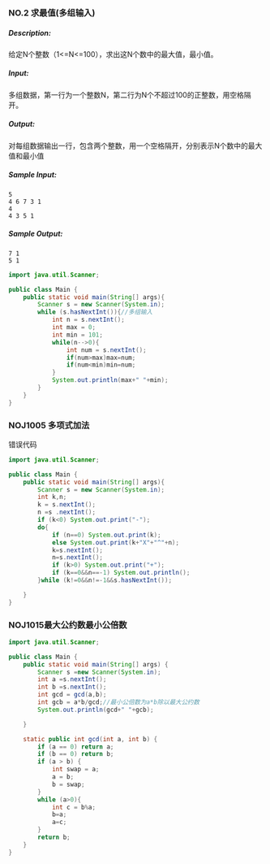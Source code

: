### NO.2 求最值(多组输入)

##### Description:

给定N个整数（1<=N<=100），求出这N个数中的最大值，最小值。

##### Input:

多组数据，第一行为一个整数N，第二行为N个不超过100的正整数，用空格隔开。

##### Output:

对每组数据输出一行，包含两个整数，用一个空格隔开，分别表示N个数中的最大值和最小值

##### Sample Input:

```
5
4 6 7 3 1
4
4 3 5 1
```

##### Sample Output:

```
7 1
5 1
```

```Java
import java.util.Scanner;

public class Main {
    public static void main(String[] args){
        Scanner s = new Scanner(System.in);
        while (s.hasNextInt()){//多组输入
            int n = s.nextInt();
            int max = 0;
            int min = 101;
            while(n-->0){
                int num = s.nextInt();
                if(num>max)max=num;
                if(num<min)min=num;
            }
            System.out.println(max+" "+min);
        }
    }
}
```



### NOJ1005 多项式加法

错误代码

```Java
import java.util.Scanner;

public class Main {
    public static void main(String[] args){
        Scanner s = new Scanner(System.in);
        int k,n;
        k = s.nextInt();
        n =s .nextInt();
        if (k<0) System.out.print("-");
        do{
            if (n==0) System.out.print(k);
            else System.out.print(k+"X"+"^"+n);
            k=s.nextInt();
            n=s.nextInt();
            if (k>0) System.out.print("+");
            if (k==0&&n==-1) System.out.println();
        }while (k!=0&&n!=-1&&s.hasNextInt());

    }
}
```



### NOJ1015最大公约数最小公倍数

```Java
import java.util.Scanner;

public class Main {
    public static void main(String[] args) {
        Scanner s =new Scanner(System.in);
        int a =s.nextInt();
        int b =s.nextInt();
        int gcd = gcd(a,b);
        int gcb = a*b/gcd;//最小公倍数为a*b除以最大公约数
        System.out.println(gcd+" "+gcb);

    }

    static public int gcd(int a, int b) {
        if (a == 0) return a;
        if (b == 0) return b;
        if (a > b) {
            int swap = a;
            a = b;
            b = swap;
        }
        while (a>0){
            int c = b%a;
            b=a;
            a=c;
        }
        return b;
    }
}
```



